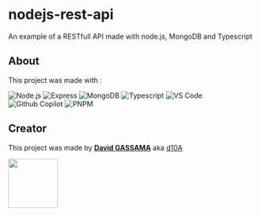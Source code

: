 # nodejs-rest-api
An example of a RESTfull API made with node.js, MongoDB and Typescript 

## About

This project was made with : 

![Node.js](https://img.shields.io/badge/Node%20js-339933?style=for-the-badge&logo=nodedotjs&logoColor=white) ![Express](https://img.shields.io/badge/Express%20js-000000?style=for-the-badge&logo=express&logoColor=white) ![MongoDB](https://img.shields.io/badge/MongoDB-4EA94B?style=for-the-badge&logo=mongodb&logoColor=white) ![Typescript](https://img.shields.io/badge/TypeScript-007ACC?style=for-the-badge&logo=typescript&logoColor=white) ![VS Code](https://img.shields.io/badge/VSCode-0078D4?style=for-the-badge&logo=visual%20studio%20code&logoColor=white) ![Github Copilot](https://img.shields.io/badge/github%20copilot-000000?style=for-the-badge&logo=githubcopilot&logoColor=white) ![PNPM](https://img.shields.io/badge/pnpm-yellow?style=for-the-badge&logo=pnpm&logoColor=white)

## Creator

This project was made by **[David GASSAMA](https://davidgassama.com)** aka [d10A](https://github.com/d10a)

<img src="https://avatars.githubusercontent.com/u/9132512?v=4&size=64" width=100>
